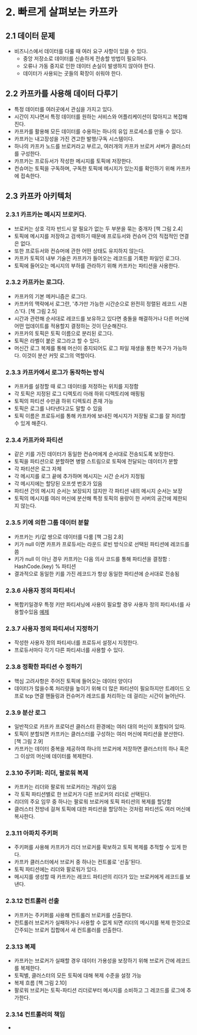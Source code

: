 # 2. 빠르게 살펴보는 카프카

## 2.1 데이터 문제

* 비즈니스에서 데이터를 다룰 때 여러 요구 사항이 있을 수 있다.
  * 중앙 저장소로 데이터를 신솓하게 전송할 방법이 필요하다.
  * 오류나 가동 중지로 인한 데이터 손실이 발생하지 않아야 한다.
  * 데이터가 사용되는 곳들의 확장이 쉬워야 한다.
  
## 2.2 카프카를 사용해 데이터 다루기
* 특정 데이터를 여러곳에서 관심을 가지고 있다.
* 시간이 지나면서 특정 데이터를 원하는 서비스와 어플리케이션이 많아지고 복잡해진다. 
* 카프카를 활용해 모든 데이터를 수용하는 하나의 유입 프로세스를 만들 수 있다.
* 카프카는 내고장성을 가진 견고한 발행/구독 시스템이다.
* 하나의 카프카 노드를 브로커라고 부르고, 여러개의 카프카 브로커 서버가 클러스터를 구성한다.
* 카프카는 프로듀서가 작성한 메시지를 토픽에 저장한다.
* 컨슈머는 토픽을 구독하며, 구독한 토픽에 메시지가 있는지를 확인하기 위해 카프카에 접속한다.

## 2.3 카프카 아키텍처

### 2.3.1 카프카는 메시지 브로커다.
* 브로커는 상호 각자 반드시 알 필요가 없는 두 부분을 묶는 중개자 [책 그림 2.4]
* 토픽에 메시지를 저장하고 검색하기 때문에 프로듀서와 컨슈머 간의 직접적인 연결은 없다.
* 또한 프로듀서와 컨슈머에 관한 어떤 상태도 유지하지 않는다.
* 카프카 토픽의 내부 기술은 카프카가 들어오는 레코드를 기록한 파일인 로그다.
* 토픽에 들어오는 메시지의 부하를 관라하기 위해 카프카는 파티션을 사용한다.

### 2.3.2 카프카는 로그다.
* 카프카의 기본 메커니즘은 로그다.
* 카프카의 맥락에서 로그란, '추가만 가능한 시간순으로 완전히 정렬된 레코드 시퀀스'다. [책 그림 2.5]
* 시간과 관련해 순서대로 레코드를 보유하고 있다면 충돌을 해결하거나 다른 머신에 어떤 업데이트를 적용할지 결정하는 것이 단순해진다.
* 카프카의 토픽은 토픽 이름으로 분리된 로그다.
* 토픽은 라벨이 붙은 로그라고 할 수 있다.
* 머신간 로그 복제를 통해 머신이 중지되어도 로그 파일 재생을 통한 복구가 가능하다. 이것이 분산 커밋 로그의 역할이다.

### 2.3.3 카프카에서 로그가 동작하는 방식
* 카프카를 설정할 때 로그 데이터를 저정하는 위치를 지정함
* 각 토픽은 지정된 로그 디렉토리 아래 하위 디렉토리에 매핑됨
* 토픽의 파티션 수만큼 하위 디렉토리 존재 가능
* 토픽은 로그를 나타낸다고도 말할 수 있음
* 토픽 이름은 프로듀서를 통해 카프카에 보내진 메시지가 저장될 로그를 잘 처리할 수 있게 해준다.

### 2.3.4 카프카와 파티션
* 같은 키를 가진 데이터가 동일한 컨슈머에게 순서대로 전송되도록 보장한다.
* 토픽을 파티션으로 분할하면 병렬 스트림으로 토픽에 전달되는 데이터가 분할
* 각 파티션은 로그 자체
* 각 메시지를 로그 끝에 추가하며 메시지는 시간 순서가 지정됨
* 각 메시지에는 할당된 오프셋 번호가 있음
* 파티션 간의 메시지 순서는 보장되지 않지만 각 파티션 내의 메시지 순서는 보장
* 토픽의 메시지를 여러 머신에 분산해 특정 토픽의 용량이 한 서버의 공간에 제한되지 않는다.

### 2.3.5 키에 의한 그룹 데이터 분할
* 카프카는 키/값 쌍으로 데이터를 다룸 [책 그림 2.8]
* 키가 null 이면 카프카 프로듀서는 라운드 로빈 방식으로 선택된 파티션에 레코드를 씀
* 키가 null 이 아닌 경우 카프카는 다음 의사 코드를 통해 파티션을 결정함 : HashCode.(key) % 파티션
* 결과적으로 동일한 키를 가진 레코드가 항상 동일한 파티션에 순서대로 전송됨

### 2.3.6 사용자 정의 파티셔너
* 복합키일경우 특정 키만 파티셔닝에 사용이 필요할 경우 사용자 정의 파티셔너를 사용할수있음 [예제](./code/PurchaseKeyPartitioner.java) 

### 2.3.7 사용자 정의 파티셔너 지정하기
* 작성한 사용자 정의 파티셔너를 프로듀서 설정시 지정한다.
* 프로듀서마다 각기 다른 파티셔너를 사용할 수 있다.

### 2.3.8 정확한 파티션 수 정하기
* 핵심 고려사항은 주어진 토픽에 들어오는 데이터 양이다
* 데이터가 많을수록 처리량을 높이기 위해 더 많은 파티션이 필요하지만 트레이드 오프로 tcp 연결 핸들링과 컨슈머가 레코드를 처리하는 데 걸리는 시간이 늘어난다.

### 2.3.9 분산 로그
* 일반적으로 카프카 프로덕션 클러스터 환경에는 여러 대의 머신이 포함되어 있따.
* 토픽이 분할되면 카프카는 클러스터를 구성하는 여러 머신에 파티션을 분산한다. [책 그림 2.9]
* 카프카는 데이터 중복을 제공하여 하나의 브로커에 저장하면 클러스터의 하나 혹은 그 이상의 머신에 데이터를 복제한다.

### 2.3.10 주키퍼: 리더, 팔로워 복제
* 카프카는 리더와 팔로워 브로커라는 개념이 있음
* 각 토픽 파티션별로 한 브로커가 다른 브로커의 리더로 선택된다.
* 리더의 주요 임무 중 하나는 팔로워 브로커에 토픽 파티션의 복제를 할당함
* 클러스터 전방네 걸쳐 토픽에 대한 파티션을 할당하는 것처럼 파티션도 여러 머신에 복사한다.

### 2.3.11 아파치 주키퍼
* 주키퍼를 사용해 카프카가 리더 브로커를 확보하고 토픽 복제를 추적할 수 있게 한다.
* 카프카 클러스터에서 브로커 중 하나는 컨트롤로 '선출'된다.
* 토픽 파티션에는 리더와 팔로워가 있다.
* 메시지를 생성할 때 카프카는 레코드 파티션의 리더가 있는 브로커에게 레코드를 보낸다.

### 2.3.12 컨트롤러 선출
* 카프카는 주키퍼를 사용해 컨트롤러 브로커를 선출한다.
* 컨트롤러 브로커가 실패하거나 사용할 수 없게 되면 리더의 메시지를 복제 한것으로 간주되는 브로커 집합에서 새 컨트롤러를 선출한다.

### 2.3.13 복제
* 카프카는 브로커가 실패할 경우 데이터 가용성을 보장하기 위해 브로커 간에 레코드를 복제한다.
* 토픽별, 클러스터의 모든 토픽에 대해 복제 수준을 설정 가능
* 복제 흐름 [책 그림 2.10]
* 팔로워 브로커는 토픽-파티션 리더로부터 메시지를 소비하고 그 레코드를 로그에 추가한다.

### 2.3.14 컨트롤러의 책임
* 